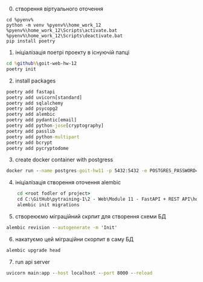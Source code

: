 0. створення віртуального оточення
```
cd %pyenv%  
python -m venv %pyenv%\home_work_12
%pyenv%\home_work_12\Scripts\activate.bat
%pyenv%\home_work_12\Scripts\deactivate.bat
pip install poetry
```

1. ініціалізація поетрі проекту в існуючій папці
```cmd
cd %github%\goit-web-hw-12
poetry init
```
2. install  packages
```cmd
poetry add fastapi
poetry add uvicorn[standard]
poetry add sqlalchemy
poetry add psycopg2
poetry add alembic
poetry add pydantic[email]
poetry add python-jose[cryptography]
poetry add passlib
poetry add python-multipart
poetry add bcrypt
poetry add pycryptodome
```

3. create docker container with postgress
```cmd
docker run --name postgres-goit-hw11 -p 5432:5432 -e POSTGRES_PASSWORD=567234 -d postgres
```

4. ініціалізація створення оточення alembic
```cmd
    cd <root fodler of project>
    cd C:\GitHub\pytraining-1\2 - Web\Module 11 - FastAPI + REST API\home-work
    alembic init migrations
```

5. створеюємо міграційний скрпит для створення схеми БД
```cmd
alembic revision --autogenerate -m 'Init'
```

6. накатуємо цей міграційни скорпит в саму БД
```cmd
alembic upgrade head
```

7. run api server
```cmd
uvicorn main:app --host localhost --port 8000 --reload
```
